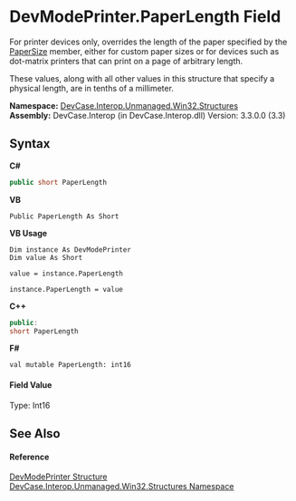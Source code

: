 # DevModePrinter.PaperLength Field
 

For printer devices only, overrides the length of the paper specified by the <a href="F_DevCase_Interop_Unmanaged_Win32_Structures_DevModePrinter_PaperSize">PaperSize</a> member, either for custom paper sizes or for devices such as dot-matrix printers that can print on a page of arbitrary length. 

 These values, along with all other values in this structure that specify a physical length, are in tenths of a millimeter.

**Namespace:**&nbsp;<a href="N_DevCase_Interop_Unmanaged_Win32_Structures">DevCase.Interop.Unmanaged.Win32.Structures</a><br />**Assembly:**&nbsp;DevCase.Interop (in DevCase.Interop.dll) Version: 3.3.0.0 (3.3)

## Syntax

**C#**<br />
``` C#
public short PaperLength
```

**VB**<br />
``` VB
Public PaperLength As Short
```

**VB Usage**<br />
``` VB Usage
Dim instance As DevModePrinter
Dim value As Short

value = instance.PaperLength

instance.PaperLength = value
```

**C++**<br />
``` C++
public:
short PaperLength
```

**F#**<br />
``` F#
val mutable PaperLength: int16
```


#### Field Value
Type: Int16

## See Also


#### Reference
<a href="T_DevCase_Interop_Unmanaged_Win32_Structures_DevModePrinter">DevModePrinter Structure</a><br /><a href="N_DevCase_Interop_Unmanaged_Win32_Structures">DevCase.Interop.Unmanaged.Win32.Structures Namespace</a><br />